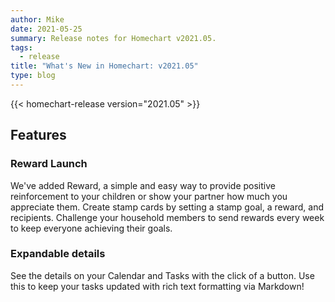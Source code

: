 ```yaml
---
author: Mike
date: 2021-05-25
summary: Release notes for Homechart v2021.05.
tags:
  - release
title: "What's New in Homechart: v2021.05"
type: blog
---
```


{{< homechart-release version="2021.05" >}}

## Features

### Reward Launch

We've added Reward, a simple and easy way to provide positive reinforcement to your children or show your partner how much you appreciate them.  Create stamp cards by setting a stamp goal, a reward, and recipients.  Challenge your household members to send rewards every week to keep everyone achieving their goals.

### Expandable details

See the details on your Calendar and Tasks with the click of a button.  Use this to keep your tasks updated with rich text formatting via Markdown!
